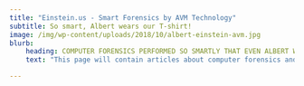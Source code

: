 ```yaml
---
title: "Einstein.us - Smart Forensics by AVM Technology"
subtitle: So smart, Albert wears our T-shirt!
image: /img/wp-content/uploads/2018/10/albert-einstein-avm.jpg
blurb:
    heading: COMPUTER FORENSICS PERFORMED SO SMARTLY THAT EVEN ALBERT WEARS OUR T-SHIRT
    text: "This page will contain articles about computer forensics and information security.  The articles will be created by the Virginia computer forensics trial experts at AVM Technology, LLC and by Domingo J Rivera.  We will also accept submissions by other thought leads in the fields of computer forensics and information security.  Stay tuned for articles, tips, and advice for doing forensics the smart way!"

---
```


